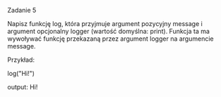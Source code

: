 Zadanie 5

Napisz funkcję log, która przyjmuje argument pozycyjny message i argument opcjonalny logger (wartość domyślna: print). Funkcja ta ma wywoływać funkcję przekazaną przez argument logger na argumencie message.

Przykład:

log("Hi!")

output: Hi!